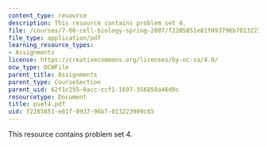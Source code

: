 ```yaml
---
content_type: resource
description: This resource contains problem set 4.
file: /courses/7-06-cell-biology-spring-2007/f2285851e81f093796b7013223909c65_pset4.pdf
file_type: application/pdf
learning_resource_types:
- Assignments
license: https://creativecommons.org/licenses/by-nc-sa/4.0/
ocw_type: OCWFile
parent_title: Assignments
parent_type: CourseSection
parent_uid: 62f1c255-0acc-ccf1-1697-356850a46d9c
resourcetype: Document
title: pset4.pdf
uid: f2285851-e81f-0937-96b7-013223909c65
---
```

This resource contains problem set 4.